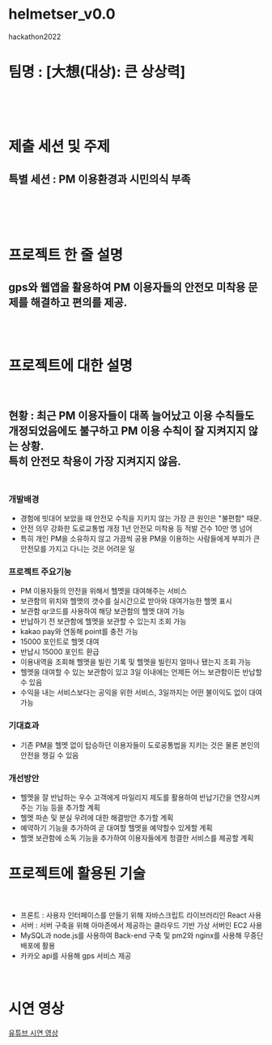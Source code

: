 # helmetser_v0.0
hackathon2022


# **팀명 : [大想(대상): 큰 상상력]**<br><br><br>
# 제출 세션 및 주제
## 특별 세션 : **PM 이용환경과 시민의식 부족**<br><br><br><br>

# 프로젝트 한 줄 설명
## **gps와 웹앱을 활용하여 PM 이용자들의 안전모 미착용 문제를 해결하고 편의를 제공.**<br><br><br>


# 프로젝트에 대한 설명<br><br>
## 현황 : 최근 PM 이용자들이 대폭 늘어났고 이용 수칙들도 개정되었음에도 불구하고 PM 이용 수칙이 잘 지켜지지 않는 상황. <br>특히 안전모 착용이 가장 지켜지지 않음.<br><br>

### 개발배경
- 경험에 빗대어 보았을 때 안전모 수칙을 지키지 않는 가장 큰 원인은 "불편함" 때문.
- 안전 의무 강화한 도로교통법 개정 1년 안전모 미착용 등 적발 건수 10만 명 넘어
- 특히 개인 PM을 소유하지 않고 가끔씩 공용 PM을 이용하는 사람들에게 부피가 큰 안전모를 가지고 다니는 것은 어려운 일

### 프로젝트 주요기능
- PM 이용자들의 안전을 위해서 헬멧을 대여해주는 서비스
- 보관함의 위치와 헬멧의 갯수를 실시간으로 받아와 대여가능한 헬멧 표시
- 보관함 qr코드를 사용하여 해당 보관함의 헬멧 대여 가능
- 반납하기 전 보관함에 헬멧을 보관할 수 있는지 조회 가능
- kakao pay와 연동해 point를 충전 가능
- 15000 포인트로 헬멧 대여
- 반납시 15000 포인트 환급
- 이용내역을 조회해 헬멧을 빌린 기록 및 헬멧을 빌린지 얼마나 됐는지 조회 가능
- 헬멧을 대여할 수 있는 보관함이 있고 3일 이내에는 언제든 어느 보관함이든 반납할 수 있음
- 수익을 내는 서비스보다는 공익을 위한 서비스, 3일까지는 어떤 불이익도 없이 대여 가능

### 기대효과
- 기존 PM을 헬멧 없이 탑승하던 이용자들이 도로굥통법을 지키는 것은 물론 본인의 안전을 챙길 수 있음

### 개선방안
- 헬멧을 잘 반납하는 우수 고객에게 마일리지 제도를 활용하여 반납기간을 연장시켜주는 기능 등을 추가할 계획
- 헬멧 파손 및 분실 우려에 대한 해결방안 추가할 계획
- 예약하기 기능을 추가하여 곧 대여할 헬멧을 예약할수 있게할 계획
- 헬멧 보관함에 소독 기능을 추가하여 이용자들에게 청결한 서비스를 제공할 계획

# 프로젝트에 활용된 기술<br><br>
- 프론트 : 사용자 인터페이스를 만들기 위해 자바스크립트 라이브러리인 React 사용
- 서버 : 서버 구축을 위해 아마존에서 제공하는 클라우드 기반 가상 서버인 EC2 사용
- MySQL과 node.js를 사용하여 Back-end 구축 및 pm2와 nginx를 사용해 무중단 배포에 활용
- 카카오 api를 사용해 gps 서비스 제공
<br><br><br>
# 시연 영상
[유튜브 시연 영상](https://youtu.be/zf0E7f7h1og)
